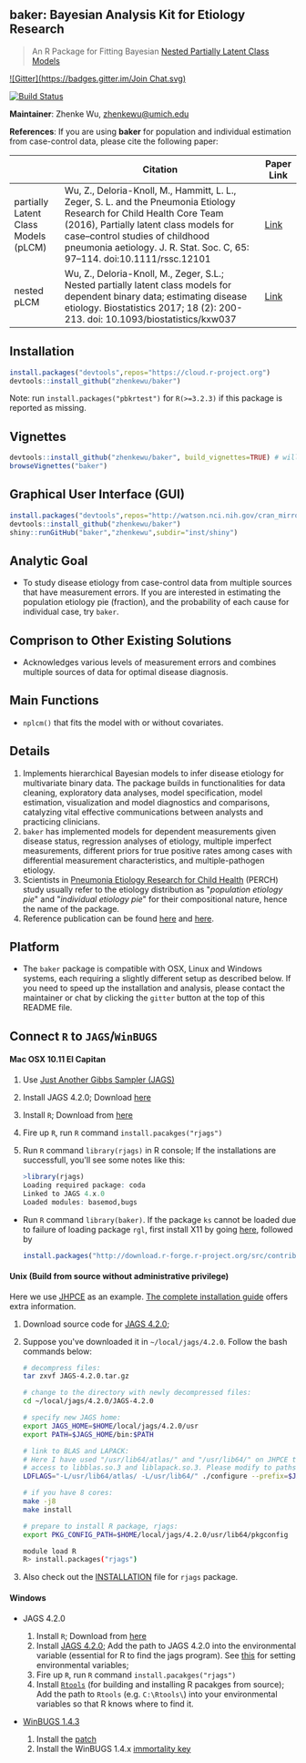 **baker**: Bayesian Analysis Kit for Etiology Research
------
> An R Package for Fitting Bayesian [Nested Partially Latent Class Models](http://biostats.bepress.com/jhubiostat/paper276/) 

[![Gitter](https://badges.gitter.im/Join Chat.svg)](https://gitter.im/zhenkewu/baker?utm_source=badge&utm_medium=badge&utm_campaign=pr-badge&utm_content=badge)

[![Build Status](https://travis-ci.org/zhenkewu/baker.svg?branch=master)](https://travis-ci.org/zhenkewu/baker)


**Maintainer**: Zhenke Wu, zhenkewu@umich.edu

**References**: If you are using **baker** for population and individual estimation from case-control data, please cite the following paper:

|       | Citation     | Paper Link
| -------------  | -------------  | -------------  |
| partially Latent Class Models (pLCM)    | Wu, Z., Deloria-Knoll, M., Hammitt, L. L., Zeger, S. L. and the Pneumonia Etiology Research for Child Health Core Team (2016), Partially latent class models for case–control studies of childhood pneumonia aetiology. J. R. Stat. Soc. C, 65: 97–114. doi:10.1111/rssc.12101   |[Link](http://onlinelibrary.wiley.com/doi/10.1111/rssc.12101/full)| 
| nested pLCM    | Wu, Z., Deloria-Knoll, M., Zeger, S.L.; Nested partially latent class models for dependent binary data; estimating disease etiology. Biostatistics 2017; 18 (2): 200-213. doi: 10.1093/biostatistics/kxw037   |[Link](https://academic.oup.com/biostatistics/article/18/2/200/2555349/Nested-partially-latent-class-models-for-dependent)| 


Installation
--------------
```r
install.packages("devtools",repos="https://cloud.r-project.org")
devtools::install_github("zhenkewu/baker")
```
Note: run `install.packages("pbkrtest")` for `R(>=3.2.3)` if this package is reported
as missing.

Vignettes
-------------
```r
devtools::install_github("zhenkewu/baker", build_vignettes=TRUE) # will take extra time to run a few examples.
browseVignettes("baker")
```

Graphical User Interface (GUI)
--------------------------------
```r
install.packages("devtools",repos="http://watson.nci.nih.gov/cran_mirror/")
devtools::install_github("zhenkewu/baker")
shiny::runGitHub("baker","zhenkewu",subdir="inst/shiny")
```

Analytic Goal
-------------------------------------

- To study disease etiology from case-control data from multiple sources that have measurement errors. If you are interested in estimating the population etiology pie (fraction), and the probability of each cause for individual case, try `baker`.


Comprison to Other Existing Solutions
------------------------------------------------
- Acknowledges various levels of measurement errors and combines multiple sources
of data for optimal disease diagnosis.

Main Functions
-----------------------------
- `nplcm()` that fits the model with or without covariates.


Details
-------------------------------------

1. Implements hierarchical Bayesian models to infer disease etiology for multivariate binary data. The package builds in functionalities for data cleaning, exploratory data analyses, model specification, model estimation, visualization and model diagnostics and comparisons, catalyzing vital effective communications between analysts and practicing clinicians. 
2. `baker` has implemented models for dependent measurements given disease status, regression analyses of etiology, multiple imperfect measurements, different priors for true positive rates among cases with differential measurement characteristics, and multiple-pathogen etiology.
3. Scientists in [Pneumonia Etiology Research for Child Health](http://www.jhsph.edu/research/centers-and-institutes/ivac/projects/perch/) (PERCH) study usually refer to the etiology distribution as "*population etiology pie*" and "*individual etiology pie*" for their compositional nature, hence the name of the package.
4. Reference publication can be found [here](http://onlinelibrary.wiley.com/doi/10.1111/rssc.12101/abstract) and [here](http://biostatistics.oxfordjournals.org/content/early/2016/08/19/biostatistics.kxw037.short?rss=1).

Platform
---------
- The `baker` package is compatible with OSX, Linux and Windows systems, each requiring a slightly different setup as described below. If you need to speed up the installation and analysis, please contact the 
maintainer or chat by clicking the `gitter` button at the top of this README file. 

Connect `R` to `JAGS`/`WinBUGS`
---------------------------------
#### Mac OSX 10.11 El Capitan

1. Use [Just Another Gibbs Sampler (JAGS)](http://mcmc-jags.sourceforge.net/)
2. Install JAGS 4.2.0; Download [here](https://sourceforge.net/projects/mcmc-jags/files/JAGS/4.x/Mac%20OS%20X/)
3. Install `R`; Download from [here](https://cran.r-project.org/)
4. Fire up `R`, run `R` command `install.pacakges("rjags")`
5. Run `R` command `library(rjags)` in R console; If the installations are successfull, you'll see some notes like this:

    ```r
    >library(rjags)
    Loading required package: coda
    Linked to JAGS 4.x.0
    Loaded modules: basemod,bugs
    ```

- Run `R` command `library(baker)`. If the package `ks` cannot be loaded due to failure of loading package `rgl`, first install X11 by going [here](http://xquartz.macosforge.org/trac/wiki/X112.7.7), followed by
    ```r
    install.packages("http://download.r-forge.r-project.org/src/contrib/rgl_0.95.1504.tar.gz",repo=NULL,type="source")
    ```

#### Unix (Build from source without administrative privilege)

Here we use [JHPCE](https://jhpce.jhu.edu/) as an example. [The complete installation guide](https://sourceforge.net/projects/mcmc-jags/files/Manuals/4.x/) offers 
extra information. 

1. Download source code for [JAGS 4.2.0](https://sourceforge.net/projects/mcmc-jags/files/JAGS/4.x/Source/JAGS-4.2.0.tar.gz/download);

2. Suppose you've downloaded it in `~/local/jags/4.2.0`. Follow the bash commands below:

    ``` bash
    # decompress files:
    tar zxvf JAGS-4.2.0.tar.gz
    
    # change to the directory with newly decompressed files:
    cd ~/local/jags/4.2.0/JAGS-4.2.0
    
    # specify new JAGS home:
    export JAGS_HOME=$HOME/local/jags/4.2.0/usr
    export PATH=$JAGS_HOME/bin:$PATH
    
    # link to BLAS and LAPACK:
    # Here I have used "/usr/lib64/atlas/" and "/usr/lib64/" on JHPCE that give me
    # access to libblas.so.3 and liblapack.so.3. Please modify to paths on your system.
    LDFLAGS="-L/usr/lib64/atlas/ -L/usr/lib64/" ./configure --prefix=$JAGS_HOME --libdir=$JAGS_HOME/lib64 
    
    # if you have 8 cores:
    make -j8
    make install
    
    # prepare to install R package, rjags:
    export PKG_CONFIG_PATH=$HOME/local/jags/4.2.0/usr/lib64/pkgconfig 
    
    module load R
    R> install.packages("rjags")
    ```
    
3. Also check out the [INSTALLATION](https://cran.r-project.org/web/packages/rjags/INSTALL) file for `rjags` package.


#### Windows 

- JAGS 4.2.0
    1. Install `R`; Download from [here](https://cran.r-project.org/)
    2. Install [JAGS 4.2.0](https://sourceforge.net/projects/mcmc-jags/files/JAGS/4.x/Windows/); Add the path to JAGS 4.2.0 into the environmental variable (essential for R to find the jags program). See [this](http://superuser.com/questions/949560/how-do-i-set-system-environment-variables-in-windows-10) for setting environmental variables;
    3. Fire up `R`, run `R` command `install.pacakges("rjags")`
    4. Install [`Rtools`](https://cran.r-project.org/bin/windows/Rtools/) (for building and installing R pacakges from source); Add the path to `Rtools` (e.g. `C:\Rtools\`) into your environmental variables so that R knows where to find it. 

- [WinBUGS 1.4.3](http://www.mrc-bsu.cam.ac.uk/software/bugs/the-bugs-project-winbugs/)
    1. Install the [patch](http://www.mrc-bsu.cam.ac.uk/software/bugs/the-bugs-project-winbugs/the-bugs-project-winbugs-patches/)
    2. Install the WinBUGS 1.4.x [immortality key](http://www.mrc-bsu.cam.ac.uk/software/bugs/the-bugs-project-winbugs/)

